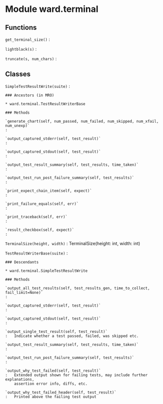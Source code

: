 Module ward.terminal
====================

Functions
---------

    
`get_terminal_size()`
:   

    
`lightblack(s)`
:   

    
`truncate(s, num_chars)`
:   

Classes
-------

`SimpleTestResultWrite(suite)`
:   

    ### Ancestors (in MRO)

    * ward.terminal.TestResultWriterBase

    ### Methods

    `generate_chart(self, num_passed, num_failed, num_skipped, num_xfail, num_unexp)`
    :

    `output_captured_stderr(self, test_result)`
    :

    `output_captured_stdout(self, test_result)`
    :

    `output_test_result_summary(self, test_results, time_taken)`
    :

    `output_test_run_post_failure_summary(self, test_results)`
    :

    `print_expect_chain_item(self, expect)`
    :

    `print_failure_equals(self, err)`
    :

    `print_traceback(self, err)`
    :

    `result_checkbox(self, expect)`
    :

`TerminalSize(height, width)`
:   TerminalSize(height: int, width: int)

`TestResultWriterBase(suite)`
:   

    ### Descendants

    * ward.terminal.SimpleTestResultWrite

    ### Methods

    `output_all_test_results(self, test_results_gen, time_to_collect, fail_limit=None)`
    :

    `output_captured_stderr(self, test_result)`
    :

    `output_captured_stdout(self, test_result)`
    :

    `output_single_test_result(self, test_result)`
    :   Indicate whether a test passed, failed, was skipped etc.

    `output_test_result_summary(self, test_results, time_taken)`
    :

    `output_test_run_post_failure_summary(self, test_results)`
    :

    `output_why_test_failed(self, test_result)`
    :   Extended output shown for failing tests, may include further explanations,
        assertion error info, diffs, etc.

    `output_why_test_failed_header(self, test_result)`
    :   Printed above the failing test output